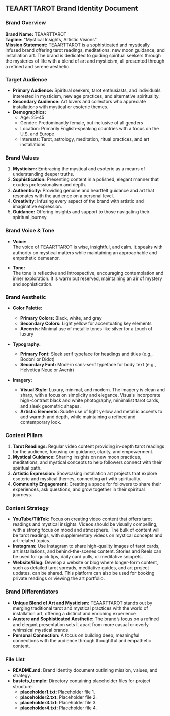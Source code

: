 ## TEAARTTAROT Brand Identity Document

### **Brand Overview**
**Brand Name:** TEAARTTAROT  
**Tagline:** "Mystical Insights, Artistic Visions"  
**Mission Statement:** TEAARTTAROT is a sophisticated and mystically infused brand offering tarot readings, meditations, new moon guidance, and installation art. The brand is dedicated to guiding spiritual seekers through the mysteries of life with a blend of art and mysticism, all presented through a refined and serene aesthetic.

### **Target Audience**
- **Primary Audience:** Spiritual seekers, tarot enthusiasts, and individuals interested in mysticism, new age practices, and alternative spirituality.
- **Secondary Audience:** Art lovers and collectors who appreciate installations with mystical or esoteric themes.
- **Demographics:** 
  - Age: 25-45
  - Gender: Predominantly female, but inclusive of all genders
  - Location: Primarily English-speaking countries with a focus on the U.S. and Europe
  - Interests: Tarot, astrology, meditation, ritual practices, and art installations

### **Brand Values**
1. **Mysticism:** Embracing the mystical and esoteric as a means of understanding deeper truths.
2. **Sophistication:** Presenting content in a polished, elegant manner that exudes professionalism and depth.
3. **Authenticity:** Providing genuine and heartfelt guidance and art that resonates with the audience on a personal level.
4. **Creativity:** Infusing every aspect of the brand with artistic and imaginative expression.
5. **Guidance:** Offering insights and support to those navigating their spiritual journey.

### **Brand Voice & Tone**
- **Voice:**  
  The voice of TEAARTTAROT is wise, insightful, and calm. It speaks with authority on mystical matters while maintaining an approachable and empathetic demeanor.
  
- **Tone:**  
  The tone is reflective and introspective, encouraging contemplation and inner exploration. It is warm but reserved, maintaining an air of mystery and sophistication.

### **Brand Aesthetic**
- **Color Palette:**
  - **Primary Colors:** Black, white, and gray
  - **Secondary Colors:** Light yellow for accentuating key elements
  - **Accents:** Minimal use of metallic tones like silver for a touch of luxury

- **Typography:**
  - **Primary Font:** Sleek serif typeface for headings and titles (e.g., Bodoni or Didot)
  - **Secondary Font:** Modern sans-serif typeface for body text (e.g., Helvetica Neue or Avenir)

- **Imagery:**
  - **Visual Style:** Luxury, minimal, and modern. The imagery is clean and sharp, with a focus on simplicity and elegance. Visuals incorporate high-contrast black and white photography, minimalist tarot cards, and sleek geometric shapes.
  - **Artistic Elements:** Subtle use of light yellow and metallic accents to add warmth and depth, while maintaining a refined and contemporary look.

### **Content Pillars**
1. **Tarot Readings:** Regular video content providing in-depth tarot readings for the audience, focusing on guidance, clarity, and empowerment.
2. **Mystical Guidance:** Sharing insights on new moon practices, meditations, and mystical concepts to help followers connect with their spiritual path.
3. **Artistic Expression:** Showcasing installation art projects that explore esoteric and mystical themes, connecting art with spirituality.
4. **Community Engagement:** Creating a space for followers to share their experiences, ask questions, and grow together in their spiritual journeys.

### **Content Strategy**
- **YouTube/TikTok:** Focus on creating video content that offers tarot readings and mystical insights. Videos should be visually compelling, with a strong focus on mood and atmosphere. The bulk of content will be tarot readings, with supplementary videos on mystical concepts and art-related topics.
- **Instagram:** Use Instagram to share high-quality images of tarot cards, art installations, and behind-the-scenes content. Stories and Reels can be used for quick tips, daily card pulls, or meditative snippets.
- **Website/Blog:** Develop a website or blog where longer-form content, such as detailed tarot spreads, meditative guides, and art project updates, can be shared. This platform can also be used for booking private readings or viewing the art portfolio.

### **Brand Differentiators**
- **Unique Blend of Art and Mysticism:** TEAARTTAROT stands out by merging traditional tarot and mystical practices with the world of installation art, offering a distinct and enriching experience.
- **Austere and Sophisticated Aesthetic:** The brand’s focus on a refined and elegant presentation sets it apart from more casual or overly whimsical mystical brands.
- **Personal Connection:** A focus on building deep, meaningful connections with the audience through thoughtful and empathetic content.

### **File List**
- **README.md:** Brand identity document outlining mission, values, and strategy.
- **bastets_temple:** Directory containing placeholder files for project structure.
  - **placeholder1.txt:** Placeholder file 1.
  - **placeholder2.txt:** Placeholder file 2.
  - **placeholder3.txt:** Placeholder file 3.
  - **placeholder4.txt:** Placeholder file 4.

